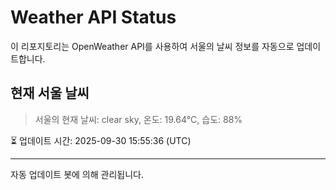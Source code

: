 
# Weather API Status

이 리포지토리는 OpenWeather API를 사용하여 서울의 날씨 정보를 자동으로 업데이트합니다.

## 현재 서울 날씨
> 서울의 현재 날씨: clear sky, 온도: 19.64°C, 습도: 88%

⏳ 업데이트 시간: 2025-09-30 15:55:36 (UTC)

---
자동 업데이트 봇에 의해 관리됩니다.
